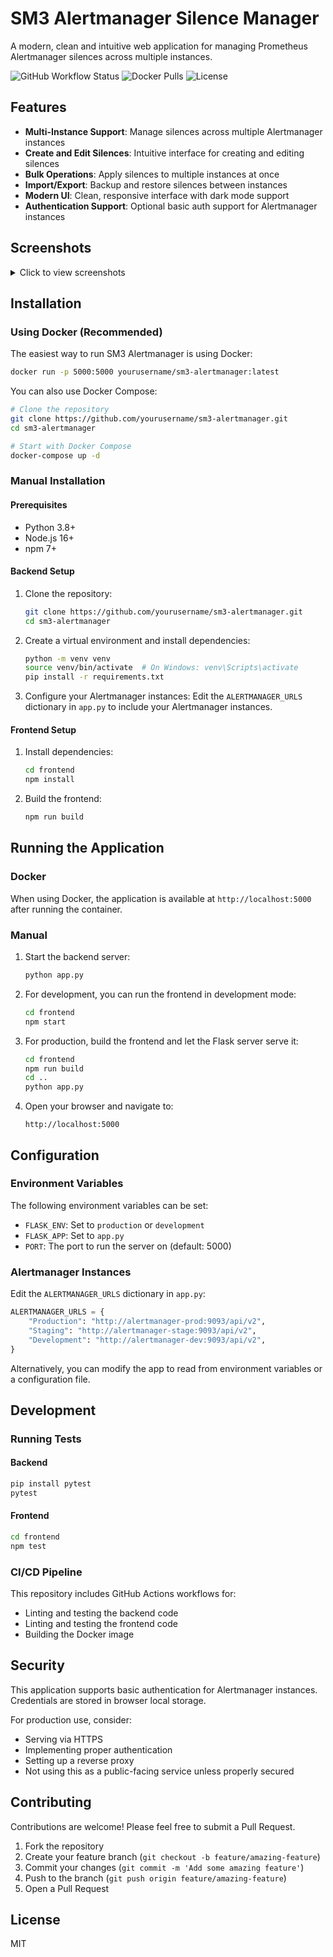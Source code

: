 # SM3 Alertmanager Silence Manager

A modern, clean and intuitive web application for managing Prometheus Alertmanager silences across multiple instances.

![GitHub Workflow Status](https://img.shields.io/github/actions/workflow/status/yourusername/sm3-alertmanager/ci.yml?branch=main)
![Docker Pulls](https://img.shields.io/docker/pulls/yourusername/sm3-alertmanager)
![License](https://img.shields.io/github/license/yourusername/sm3-alertmanager)

## Features

- **Multi-Instance Support**: Manage silences across multiple Alertmanager instances
- **Create and Edit Silences**: Intuitive interface for creating and editing silences
- **Bulk Operations**: Apply silences to multiple instances at once
- **Import/Export**: Backup and restore silences between instances
- **Modern UI**: Clean, responsive interface with dark mode support
- **Authentication Support**: Optional basic auth support for Alertmanager instances

## Screenshots

<details>
<summary>Click to view screenshots</summary>

*Screenshots will be added soon*

</details>

## Installation

### Using Docker (Recommended)

The easiest way to run SM3 Alertmanager is using Docker:

```bash
docker run -p 5000:5000 yourusername/sm3-alertmanager:latest
```

You can also use Docker Compose:

```bash
# Clone the repository
git clone https://github.com/yourusername/sm3-alertmanager.git
cd sm3-alertmanager

# Start with Docker Compose
docker-compose up -d
```

### Manual Installation

#### Prerequisites

- Python 3.8+
- Node.js 16+
- npm 7+

#### Backend Setup

1. Clone the repository:
   ```bash
   git clone https://github.com/yourusername/sm3-alertmanager.git
   cd sm3-alertmanager
   ```

2. Create a virtual environment and install dependencies:
   ```bash
   python -m venv venv
   source venv/bin/activate  # On Windows: venv\Scripts\activate
   pip install -r requirements.txt
   ```

3. Configure your Alertmanager instances:
   Edit the `ALERTMANAGER_URLS` dictionary in `app.py` to include your Alertmanager instances.

#### Frontend Setup

1. Install dependencies:
   ```bash
   cd frontend
   npm install
   ```

2. Build the frontend:
   ```bash
   npm run build
   ```

## Running the Application

### Docker

When using Docker, the application is available at `http://localhost:5000` after running the container.

### Manual

1. Start the backend server:
   ```bash
   python app.py
   ```

2. For development, you can run the frontend in development mode:
   ```bash
   cd frontend
   npm start
   ```

3. For production, build the frontend and let the Flask server serve it:
   ```bash
   cd frontend
   npm run build
   cd ..
   python app.py
   ```

4. Open your browser and navigate to:
   ```
   http://localhost:5000
   ```

## Configuration

### Environment Variables

The following environment variables can be set:

- `FLASK_ENV`: Set to `production` or `development`
- `FLASK_APP`: Set to `app.py`
- `PORT`: The port to run the server on (default: 5000)

### Alertmanager Instances

Edit the `ALERTMANAGER_URLS` dictionary in `app.py`:

```python
ALERTMANAGER_URLS = {
    "Production": "http://alertmanager-prod:9093/api/v2",
    "Staging": "http://alertmanager-stage:9093/api/v2",
    "Development": "http://alertmanager-dev:9093/api/v2",
}
```

Alternatively, you can modify the app to read from environment variables or a configuration file.

## Development

### Running Tests

#### Backend
```bash
pip install pytest
pytest
```

#### Frontend
```bash
cd frontend
npm test
```

### CI/CD Pipeline

This repository includes GitHub Actions workflows for:
- Linting and testing the backend code
- Linting and testing the frontend code
- Building the Docker image

## Security

This application supports basic authentication for Alertmanager instances. Credentials are stored in browser local storage.

For production use, consider:
- Serving via HTTPS
- Implementing proper authentication
- Setting up a reverse proxy
- Not using this as a public-facing service unless properly secured

## Contributing

Contributions are welcome! Please feel free to submit a Pull Request.

1. Fork the repository
2. Create your feature branch (`git checkout -b feature/amazing-feature`)
3. Commit your changes (`git commit -m 'Add some amazing feature'`)
4. Push to the branch (`git push origin feature/amazing-feature`)
5. Open a Pull Request

## License

MIT
